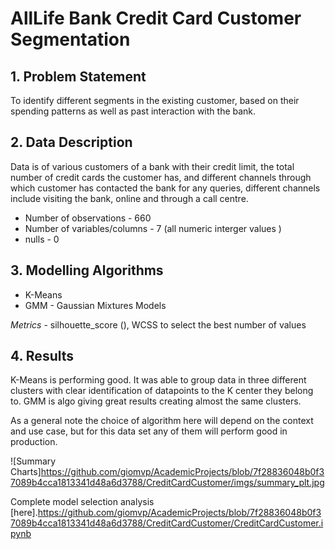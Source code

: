 # AllLife Bank Credit Card Customer Segmentation

## 1. Problem Statement

To identify different segments in the existing customer, based on their spending patterns as well as past interaction with the bank.

## 2. Data Description

Data is of various customers of a bank with their credit limit, the total number of credit cards the customer has, and different channels through which customer has contacted the bank for any queries, different channels include visiting the bank, online and through a call centre.

* Number of observations  - 660
* Number of variables/columns - 7 (all numeric interger values )
* nulls - 0

## 3. Modelling Algorithms

  * K-Means
  * GMM - Gaussian Mixtures Models

*Metrics* -  silhouette_score (), WCSS to select the best number of values

## 4. Results

K-Means is performing good. It was able to group data in three different clusters with clear identification of datapoints to the K center they belong to. GMM is algo giving great results creating almost the same clusters.

As a general note the choice of algorithm here will depend on the context and use case, but for this data set any of them will perform good in production.

![Summary Charts]https://github.com/giomvp/AcademicProjects/blob/7f28836048b0f37089b4cca1813341d48a6d3788/CreditCardCustomer/imgs/summary_plt.jpg

Complete model selection analysis [here].https://github.com/giomvp/AcademicProjects/blob/7f28836048b0f37089b4cca1813341d48a6d3788/CreditCardCustomer/CreditCardCustomer.ipynb
